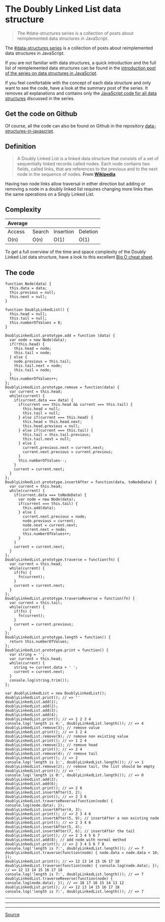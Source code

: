 # The Doubly Linked List data structure

> The #data-structures series is a collection of posts about reimplemented data structures in JavaScript.

The [#data-structures series](chrome-extension://cjedbglnccaioiolemnfhjncicchinao/category/data-structures-in-javascript/) is a collection of posts about reimplemented data structures in JavaScript.

If you are not familiar with data structures, a quick introduction and the full list of reimplemented data structures can be found in the [introduction post of the series on data structures in JavaScript](chrome-extension://cjedbglnccaioiolemnfhjncicchinao/data-structures-in-javascript/data-structures-in-javascript/).

If you feel comfortable with the concept of each data structure and only want to see the code, have a look at the summary post of the series. It removes all explanations and contains only the [JavaScript code for all data structures](chrome-extension://cjedbglnccaioiolemnfhjncicchinao/data-structures-in-javascript/data-structures-in-javascript-all-the-code/) discussed in the series.

Get the code on Github
----------------------

Of course, all the code can also be found on Github in the repository [data-structures-in-javascript](https://github.com/benoitvallon/computer-science-in-javascript/tree/master/data-structures-in-javascript).

Definition
----------

> A Doubly Linked List is a linked data structure that consists of a set of sequentially linked records called nodes. Each node contains two fields, called links, that are references to the previous and to the next node in the sequence of nodes. **From [Wikipedia](https://en.wikipedia.org/wiki/Doubly_linked_list)**

Having two node links allow traversal in either direction but adding or removing a node in a doubly linked list requires changing more links than the same operations on a Singly Linked List.

Complexity
----------

| Average |   |   |   |
| --- | --- | --- | --- |
| Access | Search | Insertion | Deletion |
| O(n) | O(n) | O(1) | O(1) |

To get a full overview of the time and space complexity of the Doubly Linked List data structure, have a look to this excellent [Big O cheat sheet](http://bigocheatsheet.com/).

The code
--------

    function Node(data) {
      this.data = data;
      this.previous = null;
      this.next = null;
    }
    
    function DoublyLinkedList() {
      this.head = null;
      this.tail = null;
      this.numberOfValues = 0;
    }
    
    DoublyLinkedList.prototype.add = function (data) {
      var node = new Node(data);
      if(!this.head) {
        this.head = node;
        this.tail = node;
      } else {
        node.previous = this.tail;
        this.tail.next = node;
        this.tail = node;
      }
      this.numberOfValues++;
    };
    DoublyLinkedList.prototype.remove = function(data) {
      var current = this.head;
      while(current) {
        if(current.data === data) {
          if(current === this.head && current === this.tail) {
            this.head = null;
            this.tail = null;
          } else if(current === this.head) {
            this.head = this.head.next;
            this.head.previous = null;
          } else if(current === this.tail) {
            this.tail = this.tail.previous;
            this.tail.next = null;
          } else {
            current.previous.next = current.next;
            current.next.previous = current.previous;
          }
          this.numberOfValues--;
        }
        current = current.next;
      }
    };
    DoublyLinkedList.prototype.insertAfter = function(data, toNodeData) {
      var current = this.head;
      while(current) {
        if(current.data === toNodeData) {
          var node = new Node(data);
          if(current === this.tail) {
            this.add(data);
          } else {
            current.next.previous = node;
            node.previous = current;
            node.next = current.next;
            current.next = node;
            this.numberOfValues++;
          }
        }
        current = current.next;
      }
    };
    DoublyLinkedList.prototype.traverse = function(fn) {
      var current = this.head;
      while(current) {
        if(fn) {
          fn(current);
        }
        current = current.next;
      }
    };
    DoublyLinkedList.prototype.traverseReverse = function(fn) {
      var current = this.tail;
      while(current) {
        if(fn) {
          fn(current);
        }
        current = current.previous;
      }
    };
    DoublyLinkedList.prototype.length = function() {
      return this.numberOfValues;
    };
    DoublyLinkedList.prototype.print = function() {
      var string = '';
      var current = this.head;
      while(current) {
        string += current.data + ' ';
        current = current.next;
      }
      console.log(string.trim());
    };
    
    var doublyLinkedList = new DoublyLinkedList();
    doublyLinkedList.print(); // => ''
    doublyLinkedList.add(1);
    doublyLinkedList.add(2);
    doublyLinkedList.add(3);
    doublyLinkedList.add(4);
    doublyLinkedList.print(); // => 1 2 3 4
    console.log('length is 4:', doublyLinkedList.length()); // => 4
    doublyLinkedList.remove(3); // remove value
    doublyLinkedList.print(); // => 1 2 4
    doublyLinkedList.remove(9); // remove non existing value
    doublyLinkedList.print(); // => 1 2 4
    doublyLinkedList.remove(1); // remove head
    doublyLinkedList.print(); // => 2 4
    doublyLinkedList.remove(4); // remove tail
    doublyLinkedList.print(); // => 2
    console.log('length is 1:', doublyLinkedList.length()); // => 1
    doublyLinkedList.remove(2); // remove tail, the list should be empty
    doublyLinkedList.print(); // => ''
    console.log('length is 0:', doublyLinkedList.length()); // => 0
    doublyLinkedList.add(2);
    doublyLinkedList.add(6);
    doublyLinkedList.print(); // => 2 6
    doublyLinkedList.insertAfter(3, 2);
    doublyLinkedList.print(); // => 2 3 6
    doublyLinkedList.traverseReverse(function(node) { console.log(node.data); });
    doublyLinkedList.insertAfter(4, 3);
    doublyLinkedList.print(); // => 2 3 4 6
    doublyLinkedList.insertAfter(5, 9); // insertAfter a non existing node
    doublyLinkedList.print(); // => 2 3 4 6
    doublyLinkedList.insertAfter(5, 4);
    doublyLinkedList.insertAfter(7, 6); // insertAfter the tail
    doublyLinkedList.print(); // => 2 3 4 5 6 7
    doublyLinkedList.add(8); // add node with normal method
    doublyLinkedList.print(); // => 2 3 4 5 6 7 8
    console.log('length is 7:', doublyLinkedList.length()); // => 7
    doublyLinkedList.traverse(function(node) { node.data = node.data + 10; });
    doublyLinkedList.print(); // => 12 13 14 15 16 17 18
    doublyLinkedList.traverse(function(node) { console.log(node.data); }); // => 12 13 14 15 16 17 18
    console.log('length is 7:', doublyLinkedList.length()); // => 7
    doublyLinkedList.traverseReverse(function(node) { console.log(node.data); }); // => 18 17 16 15 14 13 12
    doublyLinkedList.print(); // => 12 13 14 15 16 17 18
    console.log('length is 7:', doublyLinkedList.length()); // => 7
    

* * *

* * *

* * *


[Source](https://blog.benoitvallon.com/data-structures-in-javascript/the-doubly-linked-list-data-structure/)